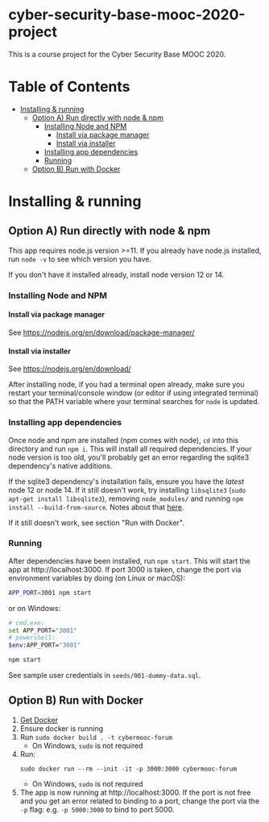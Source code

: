 # cyber-security-base-mooc-2020-project

This is a course project for the Cyber Security Base MOOC 2020.

# Table of Contents

- [Installing & running](#installing---running)
  * [Option A) Run directly with node & npm](#option-a--run-directly-with-node---npm)
    + [Installing Node and NPM](#installing-node-and-npm)
      - [Install via package manager](#install-via-package-manager)
      - [Install via installer](#install-via-installer)
    + [Installing app dependencies](#installing-app-dependencies)
    + [Running](#running)
  * [Option B) Run with Docker](#option-b--run-with-docker)

# Installing & running

## Option A) Run directly with node & npm

This app requires node.js version >=11. If you already have node.js installed, run `node -v` to see which version you have.

If you don't have it installed already, install node version 12 or 14.

### Installing Node and NPM

#### Install via package manager

See https://nodejs.org/en/download/package-manager/

#### Install via installer

See https://nodejs.org/en/download/

After installing node, if you had a terminal open already, make sure you restart your terminal/console window (or editor if using integrated terminal) so that the PATH variable where your terminal searches for `node` is updated.

### Installing app dependencies

Once node and npm are installed (npm comes with node), `cd` into this directory and run `npm i`. This will install all required dependencies. If your node version is too old, you'll probably get an error regarding the sqlite3 dependency's native additions.

If the sqlite3 dependency's installation fails, ensure you have the *latest* node 12 or node 14. If it still doesn't work, try installing `libsqlite3` (`sudo apt-get install libsqlite3`), removing `node_modules/` and running `npm install --build-from-source`. Notes about that [here](https://www.npmjs.com/package/sqlite3#source-install).

If it still doesn't work, see section "Run with Docker".

### Running

After dependencies have been installed, run `npm start`. This will start the app at http://localhost:3000. If port 3000 is taken, change the port via environment variables by doing (on Linux or macOS):

```sh
APP_PORT=3001 npm start
```

or on Windows:

```sh
# cmd.exe:
set APP_PORT="3001"
# powershell:
$env:APP_PORT="3001"

npm start
```



See sample user credentials in `seeds/001-dummy-data.sql`.

## Option B) Run with Docker

1. [Get Docker](https://docs.docker.com/get-docker/)
2. Ensure docker is running
3. Run `sudo docker build . -t cybermooc-forum`
    - On Windows, `sudo` is not required
4. Run:
    ```
    sudo docker run --rm --init -it -p 3000:3000 cybermooc-forum
    ```
    - On Windows, `sudo` is not required
5. The app is now running at http://localhost:3000. If the port is not free and you get an error related to binding to a port, change the port via the `-p` flag: e.g. `-p 5000:3000` to bind to port 5000.